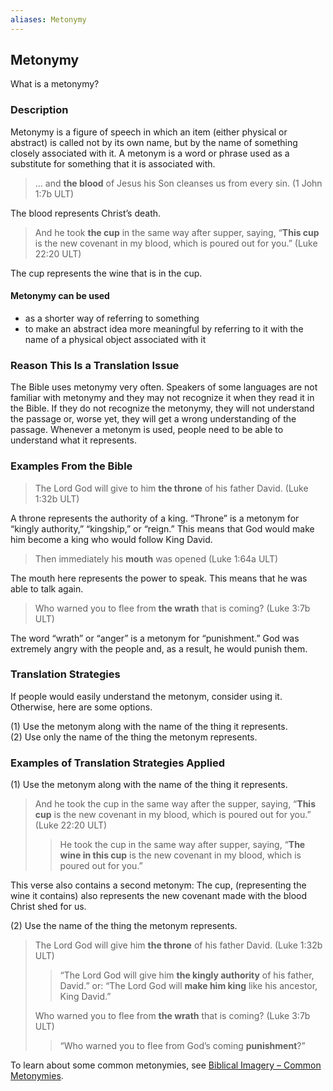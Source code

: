 ```yaml
---
aliases: Metonymy
---
```


## Metonymy

What is a metonymy?

### Description

Metonymy is a figure of speech in which an item (either physical or abstract) is called not by its own name, but by the name of something closely associated with it. A metonym is a word or phrase used as a substitute for something that it is associated with.

> … and **the blood** of Jesus his Son cleanses us from every sin. (1 John 1:7b ULT)

The blood represents Christ’s death.

> And he took **the cup** in the same way after supper, saying, “**This cup** is the new covenant in my blood, which is poured out for you.” (Luke 22:20 ULT)

The cup represents the wine that is in the cup.

#### Metonymy can be used

* as a shorter way of referring to something
* to make an abstract idea more meaningful by referring to it with the name of a physical object associated with it

### Reason This Is a Translation Issue

The Bible uses metonymy very often. Speakers of some languages are not familiar with metonymy and they may not recognize it when they read it in the Bible. If they do not recognize the metonymy, they will not understand the passage or, worse yet, they will get a wrong understanding of the passage. Whenever a metonym is used, people need to be able to understand what it represents.

### Examples From the Bible

> The Lord God will give to him **the throne** of his father David. (Luke 1:32b ULT)

A throne represents the authority of a king. “Throne” is a metonym for “kingly authority,” “kingship,” or “reign.” This means that God would make him become a king who would follow King David.

> Then immediately his **mouth** was opened (Luke 1:64a ULT)

The mouth here represents the power to speak. This means that he was able to talk again.

> Who warned you to flee from **the wrath** that is coming? (Luke 3:7b ULT)

The word “wrath” or “anger” is a metonym for “punishment.” God was extremely angry with the people and, as a result, he would punish them.

### Translation Strategies

If people would easily understand the metonym, consider using it. Otherwise, here are some options.

(1) Use the metonym along with the name of the thing it represents.<br>
(2) Use only the name of the thing the metonym represents.

### Examples of Translation Strategies Applied

(1) Use the metonym along with the name of the thing it represents.

> And he took the cup in the same way after the supper, saying, “**This cup** is the new covenant in my blood, which is poured out for you.” (Luke 22:20 ULT)
>
> > He took the cup in the same way after supper, saying, “**The wine in this cup** is the new covenant in my blood, which is poured out for you.”

This verse also contains a second metonym: The cup, (representing the wine it contains) also represents the new covenant made with the blood Christ shed for us.

(2) Use the name of the thing the metonym represents.

> The Lord God will give him **the throne** of his father David. (Luke 1:32b ULT)
>
> > “The Lord God will give him **the kingly authority** of his father, David.”
> > or:
> > “The Lord God will **make him king** like his ancestor, King David.”
>
> Who warned you to flee from **the wrath** that is coming? (Luke 3:7b ULT)
>
> > “Who warned you to flee from God’s coming **punishment**?”

To learn about some common metonymies, see [Biblical Imagery – Common Metonymies](bita-part2.md).
